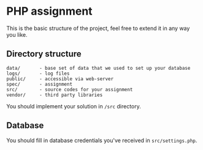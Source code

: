 # PHP assignment

This is the basic structure of the project, feel free to extend it in any way you like.

## Directory structure

```
data/       - base set of data that we used to set up your database
logs/       - log files
public/     - accessible via web-server
spec/       - assignment
src/        - source codes for your assignment
vendor/     - third party libraries
```

You should implement your solution in `/src` directory.
 
## Database

You should fill in database credentials you've received in `src/settings.php`. 
